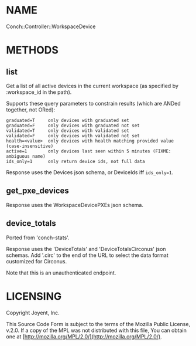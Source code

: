 # NAME

Conch::Controller::WorkspaceDevice

# METHODS

## list

Get a list of all active devices in the current workspace (as specified by :workspace\_id in the
path).

Supports these query parameters to constrain results (which are ANDed together, not ORed):

```
graduated=T     only devices with graduated set
graduated=F     only devices with graduated not set
validated=T     only devices with validated set
validated=F     only devices with validated not set
health=<value>  only devices with health matching provided value (case-insensitive)
active=1        only devices last seen within 5 minutes (FIXME: ambiguous name)
ids_only=1      only return device ids, not full data
```

Response uses the Devices json schema, or DeviceIds iff `ids_only=1`.

## get\_pxe\_devices

Response uses the WorkspaceDevicePXEs json schema.

## device\_totals

Ported from 'conch-stats'.

Response uses the 'DeviceTotals' and 'DeviceTotalsCirconus' json schemas.
Add '.circ' to the end of the URL to select the data format customized for Circonus.

Note that this is an unauthenticated endpoint.

# LICENSING

Copyright Joyent, Inc.

This Source Code Form is subject to the terms of the Mozilla Public License,
v.2.0. If a copy of the MPL was not distributed with this file, You can obtain
one at [http://mozilla.org/MPL/2.0/](http://mozilla.org/MPL/2.0/).
